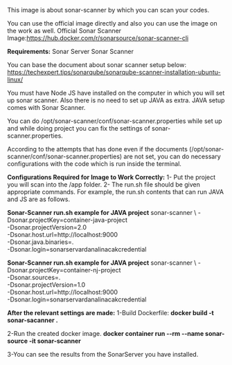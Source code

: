 This image is about sonar-scanner by which you can scan your codes.

You can use the official image directly and also you can use the image on the work as well. Official Sonar Scanner Image:https://hub.docker.com/r/sonarsource/sonar-scanner-cli 

__Requirements:__
Sonar Server
Sonar Scanner

You can base the document about sonar scanner setup below:
https://techexpert.tips/sonarqube/sonarqube-scanner-installation-ubuntu-linux/ 

You must have Node JS have installed on the computer in which you will set up sonar scanner.
Also there is no need to set up JAVA as extra. JAVA setup comes with Sonar Scanner.

You can do  /opt/sonar-scanner/conf/sonar-scanner.properties while set up and while doing project you can fix the settings of sonar- scanner.properties.

According to the attempts that has done even if the documents (/opt/sonar-scanner/conf/sonar-scanner.properties) are not set, you can do necessary configurations with the code which is run inside the terminal.

__Configurations Required for Image to Work Correctly:__
1- Put the project you will scan into the /app folder.
2- The run.sh file should be given appropriate commands. For example, the run.sh contents that can run JAVA and JS are as follows.

__Sonar-Scanner run.sh example for JAVA project__
sonar-scanner \ 
-Dsonar.projectKey=container-java-project \
-Dsonar.projectVersion=2.0 \
-Dsonar.host.url=http://localhost:9000 \
-Dsonar.java.binaries=. \
-Dsonar.login=sonarservardanalinacakcredential

__Sonar-Scanner run.sh example for JAVA project__
sonar-scanner \ 
-Dsonar.projectKey=container-nj-project \
-Dsonar.sources=. \
-Dsonar.projectVersion=1.0 \
-Dsonar.host.url=http://localhost:9000 \
-Dsonar.login=sonarservardanalinacakcredential

__After the relevant settings are made:__
1-Build Dockerfile:
__docker build -t sonar-sacanner .__

2-Run the created docker image.
__docker container run --rm --name sonar-source -it sonar-scanner__

3-You can see the results from the SonarServer you have installed.
